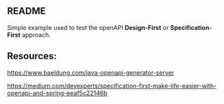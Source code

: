 ## README
Simple example used to test the openAPI **Design-First** or **Specification-First** approach.


Resources:
----------
https://www.baeldung.com/java-openapi-generator-server

https://medium.com/devexperts/specification-first-make-life-easier-with-openapi-and-spring-eeaf5c22146b